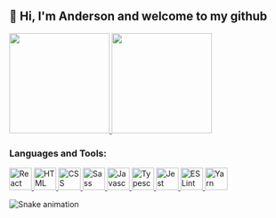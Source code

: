 <h2>👋 Hi, I'm Anderson and welcome to my github</h2>

<!-- Stats -->
<div>
  <a href="https://github.com/andersonrodolfo">
    <img height="180em" src="https://github-readme-stats.vercel.app/api?username=andersonrodolfo&show_icons=true&theme=midnight-purple&include_all_commits=true&count_private=true"/>
  </a>
  <a style="text-decoration: none" href="https://github.com/andersonrodolfo">
    <img height="180em" src="https://github-readme-stats.vercel.app/api/top-langs/?username=andersonrodolfo&layout=compact&langs_count=16&theme=midnight-purple"/>
  </a>
</div>

<!-- Skills -->
<h3 align="left">Languages and Tools:</h3>

<div align="left">
  <a href="https://reactjs.org/" target="_blank">
    <img alt="React" height="40" src="https://cdn.jsdelivr.net/gh/devicons/devicon/icons/react/react-original.svg" />
  </a>
  <a href="https://developer.mozilla.org/en-US/docs/Web/HTML" target="_blank">
    <img alt="HTML" height="40" src="https://cdn.jsdelivr.net/gh/devicons/devicon/icons/html5/html5-original.svg" />
  </a>
  <a href="https://developer.mozilla.org/en-US/docs/Web/CSS" target="_blank">
    <img alt="CSS" height="40" src="https://cdn.jsdelivr.net/gh/devicons/devicon/icons/css3/css3-original.svg" />
  </a>
  <a href="https://sass-lang.com/" target="_blank">
    <img alt="Sass" height="40" src="https://cdn.jsdelivr.net/gh/devicons/devicon/icons/sass/sass-original.svg" />
  </a>
  <a href="https://developer.mozilla.org/en-US/docs/Web/JavaScript" target="_blank">
    <img alt="Javascript" height="40" src="https://cdn.jsdelivr.net/gh/devicons/devicon/icons/javascript/javascript-original.svg" />
  </a>
  <a href="https://www.typescriptlang.org/" target="_blank">
    <img alt="Typescript" height="40" src="https://cdn.jsdelivr.net/gh/devicons/devicon/icons/typescript/typescript-original.svg" />
  </a>
  <a href="https://jestjs.io/" target="_blank">
    <img alt="Jest" height="40" src="https://cdn.jsdelivr.net/gh/devicons/devicon/icons/jest/jest-plain.svg" />
  </a>
  <a href="https://eslint.org/" target="_blank">
    <img alt="ESLint" height="40" src="https://cdn.jsdelivr.net/gh/devicons/devicon/icons/eslint/eslint-original.svg" />
  </a>
  <a href="https://yarnpkg.com/" target="_blank">
    <img alt="Yarn" height="40" src="https://cdn.jsdelivr.net/gh/devicons/devicon/icons/yarn/yarn-original.svg" />
  </a>
</div>

![Snake animation](https://github.com/andersonrodolfo/andersonrodolfo/blob/output/github-contribution-grid-snake.svg)
